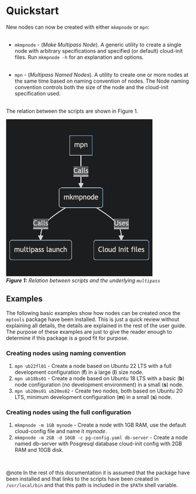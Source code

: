 # Quickstart

New nodes can now be created with either `mkmpnode` or `mpn`:  
&nbsp;
* `mkmpnode` - (*Make Multipass Node*). A generic utility to create a single node
  with arbitrary specifications and specified (or default) cloud-init files. Run `mkmpnode -h` for an explanation and options.  
  &nbsp;

* `mpn` - (*Multipass Named Nodes*). A utility to create one or more nodes at the same time based on naming
  convention of nodes. The Node naming convention controls both the size of the node and the cloud-init specification used.  
  &nbsp;

The relation between the scripts are shown in Figure 1.

<!--
```mermaid
graph TD
    A[mpn] -- >|Calls| B(mkmpnode)
    B -- > |Calls| C(multipass launch)
    B -- > |Uses|D(Cloud Init files) 
```
-->

![Figure 1 - Relation between scripts](figs/mptools-relation-fig.png)  
***Figure 1:*** *Relation between scripts and the underlying `multipass`*

## Examples 

The following basic examples show how nodes can be created once the `mptools` package have been
installed. This is just a quick review without explaining all details, the details 
are explained in the rest of the user guide. The purpose of these examples are just to give the reader
enough to determine if this package is a good fit for purpose.

### Creating nodes using naming convention
1. `mpn ub22fl01` - Create a node based on Ubuntu 22 LTS with a full development
   configuration (**f**) in a large (**l**) size node.
2. `mpn ub18bs01` - Create a node based on Ubuntu 18 LTS with a basic (**b**) node configuration (no development environment) in a small (**s**) node.
3. `mpn ub20ms01 ub20ms02` - Create two nodes, both based on Ubuntu 20 LTS, minimum development configuration (**m**) in a small (**s**) node.

### Creating nodes using the full configuration 
1. `mkmpnode -m 1GB mynode` - Create a node with 1GB RAM, use the default cloud-config file and name it *mynode*.
2. `mkmpnode -m 2GB -d 10GB -c pg-config.yaml db-server` - Create a node named db-server with Posgresql database cloud-init config with 2GB RAM and 10GB disk.  


&nbsp;


@note In the rest of this documentation it is assumed that the package have been installed and
that links to the scripts have been created in `/usr/local/bin` and that this path is included in the `$PATH` shell variable.

